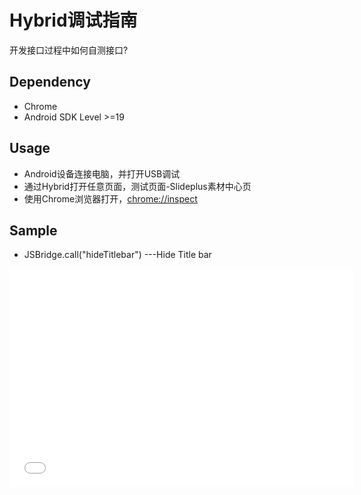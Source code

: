 # Hybrid调试指南
>
开发接口过程中如何自测接口?

## Dependency
>
- Chrome
- Android SDK Level >=19

## Usage

>
- Android设备连接电脑，并打开USB调试
- 通过Hybrid打开任意页面，测试页面-Slideplus素材中心页
- 使用Chrome浏览器打开，[chrome://inspect](chrome://inspect)

## Sample
>
- JSBridge.call("hideTitlebar")  ---Hide Title bar

<iframe height=350 width=550 src="inspect.mov"  frameborder=0>


